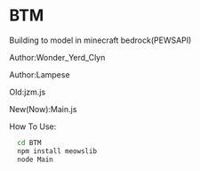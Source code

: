 # BTM
Building to model in minecraft bedrock(PEWSAPI)

Author:Wonder_Yerd_Clyn

Author:Lampese

Old:jzm.js

New(Now):Main.js

How To Use:
```sh
  cd BTM
  npm install meowslib
  node Main
  ```

